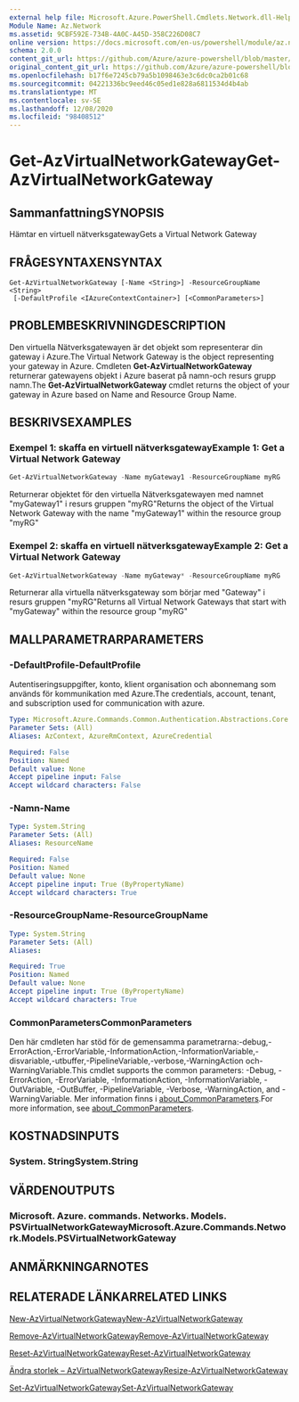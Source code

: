 ```yaml
---
external help file: Microsoft.Azure.PowerShell.Cmdlets.Network.dll-Help.xml
Module Name: Az.Network
ms.assetid: 9CBF592E-734B-4A0C-A45D-358C226D08C7
online version: https://docs.microsoft.com/en-us/powershell/module/az.network/get-azvirtualnetworkgateway
schema: 2.0.0
content_git_url: https://github.com/Azure/azure-powershell/blob/master/src/Network/Network/help/Get-AzVirtualNetworkGateway.md
original_content_git_url: https://github.com/Azure/azure-powershell/blob/master/src/Network/Network/help/Get-AzVirtualNetworkGateway.md
ms.openlocfilehash: b17f6e7245cb79a5b1098463e3c6dc0ca2b01c68
ms.sourcegitcommit: 04221336bc9eed46c05ed1e828a6811534d4b4ab
ms.translationtype: MT
ms.contentlocale: sv-SE
ms.lasthandoff: 12/08/2020
ms.locfileid: "98408512"
---
```

# <span data-ttu-id="fe4a5-101">Get-AzVirtualNetworkGateway</span><span class="sxs-lookup"><span data-stu-id="fe4a5-101">Get-AzVirtualNetworkGateway</span></span>

## <span data-ttu-id="fe4a5-102">Sammanfattning</span><span class="sxs-lookup"><span data-stu-id="fe4a5-102">SYNOPSIS</span></span>
<span data-ttu-id="fe4a5-103">Hämtar en virtuell nätverksgateway</span><span class="sxs-lookup"><span data-stu-id="fe4a5-103">Gets a Virtual Network Gateway</span></span>

## <span data-ttu-id="fe4a5-104">FRÅGESYNTAXEN</span><span class="sxs-lookup"><span data-stu-id="fe4a5-104">SYNTAX</span></span>

```
Get-AzVirtualNetworkGateway [-Name <String>] -ResourceGroupName <String>
 [-DefaultProfile <IAzureContextContainer>] [<CommonParameters>]
```

## <span data-ttu-id="fe4a5-105">PROBLEMBESKRIVNING</span><span class="sxs-lookup"><span data-stu-id="fe4a5-105">DESCRIPTION</span></span>
<span data-ttu-id="fe4a5-106">Den virtuella Nätverksgatewayen är det objekt som representerar din gateway i Azure.</span><span class="sxs-lookup"><span data-stu-id="fe4a5-106">The Virtual Network Gateway is the object representing your gateway in Azure.</span></span>
<span data-ttu-id="fe4a5-107">Cmdleten **Get-AzVirtualNetworkGateway** returnerar gatewayens objekt i Azure baserat på namn-och resurs grupp namn.</span><span class="sxs-lookup"><span data-stu-id="fe4a5-107">The **Get-AzVirtualNetworkGateway** cmdlet returns the object of your gateway in Azure based on Name and Resource Group Name.</span></span>

## <span data-ttu-id="fe4a5-108">BESKRIVS</span><span class="sxs-lookup"><span data-stu-id="fe4a5-108">EXAMPLES</span></span>

### <span data-ttu-id="fe4a5-109">Exempel 1: skaffa en virtuell nätverksgateway</span><span class="sxs-lookup"><span data-stu-id="fe4a5-109">Example 1: Get a Virtual Network Gateway</span></span>
```powershell
Get-AzVirtualNetworkGateway -Name myGateway1 -ResourceGroupName myRG
```

<span data-ttu-id="fe4a5-110">Returnerar objektet för den virtuella Nätverksgatewayen med namnet "myGateway1" i resurs gruppen "myRG"</span><span class="sxs-lookup"><span data-stu-id="fe4a5-110">Returns the object of the Virtual Network Gateway with the name "myGateway1" within the resource group "myRG"</span></span>

### <span data-ttu-id="fe4a5-111">Exempel 2: skaffa en virtuell nätverksgateway</span><span class="sxs-lookup"><span data-stu-id="fe4a5-111">Example 2: Get a Virtual Network Gateway</span></span>
```powershell
Get-AzVirtualNetworkGateway -Name myGateway* -ResourceGroupName myRG
```

<span data-ttu-id="fe4a5-112">Returnerar alla virtuella nätverksgateway som börjar med "Gateway" i resurs gruppen "myRG"</span><span class="sxs-lookup"><span data-stu-id="fe4a5-112">Returns all Virtual Network Gateways that start with "myGateway" within the resource group "myRG"</span></span>

## <span data-ttu-id="fe4a5-113">MALLPARAMETRAR</span><span class="sxs-lookup"><span data-stu-id="fe4a5-113">PARAMETERS</span></span>

### <span data-ttu-id="fe4a5-114">-DefaultProfile</span><span class="sxs-lookup"><span data-stu-id="fe4a5-114">-DefaultProfile</span></span>
<span data-ttu-id="fe4a5-115">Autentiseringsuppgifter, konto, klient organisation och abonnemang som används för kommunikation med Azure.</span><span class="sxs-lookup"><span data-stu-id="fe4a5-115">The credentials, account, tenant, and subscription used for communication with azure.</span></span>

```yaml
Type: Microsoft.Azure.Commands.Common.Authentication.Abstractions.Core.IAzureContextContainer
Parameter Sets: (All)
Aliases: AzContext, AzureRmContext, AzureCredential

Required: False
Position: Named
Default value: None
Accept pipeline input: False
Accept wildcard characters: False
```

### <span data-ttu-id="fe4a5-116">-Namn</span><span class="sxs-lookup"><span data-stu-id="fe4a5-116">-Name</span></span>
```yaml
Type: System.String
Parameter Sets: (All)
Aliases: ResourceName

Required: False
Position: Named
Default value: None
Accept pipeline input: True (ByPropertyName)
Accept wildcard characters: True
```

### <span data-ttu-id="fe4a5-117">-ResourceGroupName</span><span class="sxs-lookup"><span data-stu-id="fe4a5-117">-ResourceGroupName</span></span>
```yaml
Type: System.String
Parameter Sets: (All)
Aliases:

Required: True
Position: Named
Default value: None
Accept pipeline input: True (ByPropertyName)
Accept wildcard characters: True
```

### <span data-ttu-id="fe4a5-118">CommonParameters</span><span class="sxs-lookup"><span data-stu-id="fe4a5-118">CommonParameters</span></span>
<span data-ttu-id="fe4a5-119">Den här cmdleten har stöd för de gemensamma parametrarna:-debug,-ErrorAction,-ErrorVariable,-InformationAction,-InformationVariable,-disvariable,-utbuffer,-PipelineVariable,-verbose,-WarningAction och-WarningVariable.</span><span class="sxs-lookup"><span data-stu-id="fe4a5-119">This cmdlet supports the common parameters: -Debug, -ErrorAction, -ErrorVariable, -InformationAction, -InformationVariable, -OutVariable, -OutBuffer, -PipelineVariable, -Verbose, -WarningAction, and -WarningVariable.</span></span> <span data-ttu-id="fe4a5-120">Mer information finns i [about_CommonParameters](http://go.microsoft.com/fwlink/?LinkID=113216).</span><span class="sxs-lookup"><span data-stu-id="fe4a5-120">For more information, see [about_CommonParameters](http://go.microsoft.com/fwlink/?LinkID=113216).</span></span>

## <span data-ttu-id="fe4a5-121">KOSTNADS</span><span class="sxs-lookup"><span data-stu-id="fe4a5-121">INPUTS</span></span>

### <span data-ttu-id="fe4a5-122">System. String</span><span class="sxs-lookup"><span data-stu-id="fe4a5-122">System.String</span></span>

## <span data-ttu-id="fe4a5-123">VÄRDEN</span><span class="sxs-lookup"><span data-stu-id="fe4a5-123">OUTPUTS</span></span>

### <span data-ttu-id="fe4a5-124">Microsoft. Azure. commands. Networks. Models. PSVirtualNetworkGateway</span><span class="sxs-lookup"><span data-stu-id="fe4a5-124">Microsoft.Azure.Commands.Network.Models.PSVirtualNetworkGateway</span></span>

## <span data-ttu-id="fe4a5-125">ANMÄRKNINGAR</span><span class="sxs-lookup"><span data-stu-id="fe4a5-125">NOTES</span></span>

## <span data-ttu-id="fe4a5-126">RELATERADE LÄNKAR</span><span class="sxs-lookup"><span data-stu-id="fe4a5-126">RELATED LINKS</span></span>

[<span data-ttu-id="fe4a5-127">New-AzVirtualNetworkGateway</span><span class="sxs-lookup"><span data-stu-id="fe4a5-127">New-AzVirtualNetworkGateway</span></span>](./New-AzVirtualNetworkGateway.md)

[<span data-ttu-id="fe4a5-128">Remove-AzVirtualNetworkGateway</span><span class="sxs-lookup"><span data-stu-id="fe4a5-128">Remove-AzVirtualNetworkGateway</span></span>](./Remove-AzVirtualNetworkGateway.md)

[<span data-ttu-id="fe4a5-129">Reset-AzVirtualNetworkGateway</span><span class="sxs-lookup"><span data-stu-id="fe4a5-129">Reset-AzVirtualNetworkGateway</span></span>](./Reset-AzVirtualNetworkGateway.md)

[<span data-ttu-id="fe4a5-130">Ändra storlek – AzVirtualNetworkGateway</span><span class="sxs-lookup"><span data-stu-id="fe4a5-130">Resize-AzVirtualNetworkGateway</span></span>](./Resize-AzVirtualNetworkGateway.md)

[<span data-ttu-id="fe4a5-131">Set-AzVirtualNetworkGateway</span><span class="sxs-lookup"><span data-stu-id="fe4a5-131">Set-AzVirtualNetworkGateway</span></span>](./Set-AzVirtualNetworkGateway.md)

